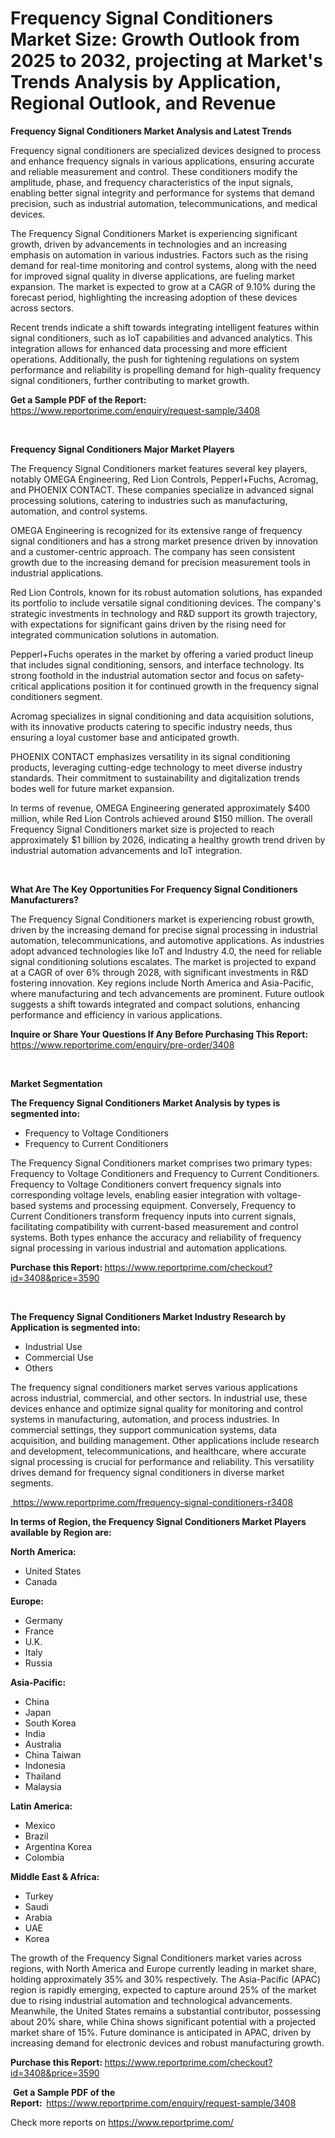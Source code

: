<p><h1>Frequency Signal Conditioners Market Size: Growth Outlook from 2025 to 2032, projecting at Market's Trends Analysis by Application, Regional Outlook, and Revenue</h1></p><p><strong>Frequency Signal Conditioners Market Analysis and Latest Trends</strong></p>
<p><p>Frequency signal conditioners are specialized devices designed to process and enhance frequency signals in various applications, ensuring accurate and reliable measurement and control. These conditioners modify the amplitude, phase, and frequency characteristics of the input signals, enabling better signal integrity and performance for systems that demand precision, such as industrial automation, telecommunications, and medical devices.</p><p>The Frequency Signal Conditioners Market is experiencing significant growth, driven by advancements in technologies and an increasing emphasis on automation in various industries. Factors such as the rising demand for real-time monitoring and control systems, along with the need for improved signal quality in diverse applications, are fueling market expansion. The market is expected to grow at a CAGR of 9.10% during the forecast period, highlighting the increasing adoption of these devices across sectors.</p><p>Recent trends indicate a shift towards integrating intelligent features within signal conditioners, such as IoT capabilities and advanced analytics. This integration allows for enhanced data processing and more efficient operations. Additionally, the push for tightening regulations on system performance and reliability is propelling demand for high-quality frequency signal conditioners, further contributing to market growth.</p></p>
<p><strong>Get a Sample PDF of the Report:&nbsp;</strong> <a href="https://www.reportprime.com/enquiry/request-sample/3408?utm_campaign=2734&utm_medium=2&utm_source=Github&utm_content=ia&utm_term=18032025&utm_id=frequency-signal-conditioners">https://www.reportprime.com/enquiry/request-sample/3408</a></p>
<p>&nbsp;</p>
<p><strong>Frequency Signal Conditioners Major Market Players</strong></p>
<p><p>The Frequency Signal Conditioners market features several key players, notably OMEGA Engineering, Red Lion Controls, Pepperl+Fuchs, Acromag, and PHOENIX CONTACT. These companies specialize in advanced signal processing solutions, catering to industries such as manufacturing, automation, and control systems.</p><p>OMEGA Engineering is recognized for its extensive range of frequency signal conditioners and has a strong market presence driven by innovation and a customer-centric approach. The company has seen consistent growth due to the increasing demand for precision measurement tools in industrial applications. </p><p>Red Lion Controls, known for its robust automation solutions, has expanded its portfolio to include versatile signal conditioning devices. The company's strategic investments in technology and R&D support its growth trajectory, with expectations for significant gains driven by the rising need for integrated communication solutions in automation.</p><p>Pepperl+Fuchs operates in the market by offering a varied product lineup that includes signal conditioning, sensors, and interface technology. Its strong foothold in the industrial automation sector and focus on safety-critical applications position it for continued growth in the frequency signal conditioners segment.</p><p>Acromag specializes in signal conditioning and data acquisition solutions, with its innovative products catering to specific industry needs, thus ensuring a loyal customer base and anticipated growth. </p><p>PHOENIX CONTACT emphasizes versatility in its signal conditioning products, leveraging cutting-edge technology to meet diverse industry standards. Their commitment to sustainability and digitalization trends bodes well for future market expansion.</p><p>In terms of revenue, OMEGA Engineering generated approximately $400 million, while Red Lion Controls achieved around $150 million. The overall Frequency Signal Conditioners market size is projected to reach approximately $1 billion by 2026, indicating a healthy growth trend driven by industrial automation advancements and IoT integration.</p></p>
<p>&nbsp;</p>
<p><strong>What Are The Key Opportunities For Frequency Signal Conditioners Manufacturers?</strong></p>
<p><p>The Frequency Signal Conditioners market is experiencing robust growth, driven by the increasing demand for precise signal processing in industrial automation, telecommunications, and automotive applications. As industries adopt advanced technologies like IoT and Industry 4.0, the need for reliable signal conditioning solutions escalates. The market is projected to expand at a CAGR of over 6% through 2028, with significant investments in R&D fostering innovation. Key regions include North America and Asia-Pacific, where manufacturing and tech advancements are prominent. Future outlook suggests a shift towards integrated and compact solutions, enhancing performance and efficiency in various applications.</p></p>
<p><strong>Inquire or Share Your Questions If Any Before Purchasing This Report:</strong> <a href="https://www.reportprime.com/enquiry/pre-order/3408?utm_campaign=2734&utm_medium=2&utm_source=Github&utm_content=ia&utm_term=18032025&utm_id=frequency-signal-conditioners">https://www.reportprime.com/enquiry/pre-order/3408</a></p>
<p>&nbsp;</p>
<p><strong>Market Segmentation</strong></p>
<p><strong>The Frequency Signal Conditioners Market Analysis by types is segmented into:</strong></p>
<p><ul><li>Frequency to Voltage Conditioners</li><li>Frequency to Current Conditioners</li></ul></p>
<p><p>The Frequency Signal Conditioners market comprises two primary types: Frequency to Voltage Conditioners and Frequency to Current Conditioners. Frequency to Voltage Conditioners convert frequency signals into corresponding voltage levels, enabling easier integration with voltage-based systems and processing equipment. Conversely, Frequency to Current Conditioners transform frequency inputs into current signals, facilitating compatibility with current-based measurement and control systems. Both types enhance the accuracy and reliability of frequency signal processing in various industrial and automation applications.</p></p>
<p><strong>Purchase this Report:&nbsp;</strong><a href="https://www.reportprime.com/checkout?id=3408&price=3590&utm_campaign=2734&utm_medium=2&utm_source=Github&utm_content=ia&utm_term=18032025&utm_id=frequency-signal-conditioners">https://www.reportprime.com/checkout?id=3408&price=3590</a></p>
<p>&nbsp;</p>
<p><strong>The Frequency Signal Conditioners Market Industry Research by Application is segmented into:</strong></p>
<p><ul><li>Industrial Use</li><li>Commercial Use</li><li>Others</li></ul></p>
<p><p>The frequency signal conditioners market serves various applications across industrial, commercial, and other sectors. In industrial use, these devices enhance and optimize signal quality for monitoring and control systems in manufacturing, automation, and process industries. In commercial settings, they support communication systems, data acquisition, and building management. Other applications include research and development, telecommunications, and healthcare, where accurate signal processing is crucial for performance and reliability. This versatility drives demand for frequency signal conditioners in diverse market segments.</p></p>
<p><a href="https://www.reportprime.com/frequency-signal-conditioners-r3408?utm_campaign=2734&utm_medium=2&utm_source=Github&utm_content=ia&utm_term=18032025&utm_id=frequency-signal-conditioners">&nbsp;https://www.reportprime.com/frequency-signal-conditioners-r3408</a></p>
<p><strong>In terms of Region, the Frequency Signal Conditioners Market Players available by Region are:</strong></p>
<p>
    <p> <strong> North America: </strong>
        <ul>
            <li>United States</li>
            <li>Canada</li>
        </ul>
        </p> 
    <p> <strong> Europe: </strong>
        <ul>
            <li>Germany</li>
            <li>France</li>
            <li>U.K.</li>
            <li>Italy</li>
            <li>Russia</li>
        </ul>
        </p> 
    <p> <strong> Asia-Pacific: </strong>
        <ul>
            <li>China</li>
            <li>Japan</li>
            <li>South Korea</li>
            <li>India</li>
            <li>Australia</li>
            <li>China Taiwan</li>
            <li>Indonesia</li>
            <li>Thailand</li>
            <li>Malaysia</li>
        </ul>
        </p> 
    <p> <strong> Latin America: </strong>
        <ul>
            <li>Mexico</li>
            <li>Brazil</li>
            <li>Argentina Korea</li>
            <li>Colombia</li>
        </ul>
        </p> 
    <p> <strong> Middle East & Africa: </strong>
        <ul>
            <li>Turkey</li>
            <li>Saudi</li>
            <li>Arabia</li>
            <li>UAE</li>
            <li>Korea</li>
        </ul>
    </p>
    </p>
<p><p>The growth of the Frequency Signal Conditioners market varies across regions, with North America and Europe currently leading in market share, holding approximately 35% and 30% respectively. The Asia-Pacific (APAC) region is rapidly emerging, expected to capture around 25% of the market due to rising industrial automation and technological advancements. Meanwhile, the United States remains a substantial contributor, possessing about 20% share, while China shows significant potential with a projected market share of 15%. Future dominance is anticipated in APAC, driven by increasing demand for electronic devices and robust manufacturing growth.</p></p>
<p><strong>Purchase this Report: </strong><a href="https://www.reportprime.com/checkout?id=3408&price=3590&utm_campaign=2734&utm_medium=2&utm_source=Github&utm_content=ia&utm_term=18032025&utm_id=frequency-signal-conditioners">https://www.reportprime.com/checkout?id=3408&price=3590</a></p>
<p>&nbsp;<strong>Get a Sample PDF of the Report:&nbsp;&nbsp;</strong><a href="https://www.reportprime.com/enquiry/request-sample/3408?utm_campaign=2734&utm_medium=2&utm_source=Github&utm_content=ia&utm_term=18032025&utm_id=frequency-signal-conditioners">https://www.reportprime.com/enquiry/request-sample/3408</a></p>
<p><strong></strong></p>
<p>Check more reports on <a href="https://www.reportprime.com/?utm_campaign=2734&utm_medium=2&utm_source=Github&utm_content=ia&utm_term=18032025&utm_id=frequency-signal-conditioners">https://www.reportprime.com/</a></p>